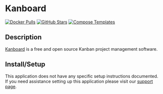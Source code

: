 # Kanboard

[![Docker Pulls](https://img.shields.io/docker/pulls/kanboard/kanboard?style=flat-square&color=607D8B&label=docker%20pulls&logo=docker)](https://hub.docker.com/r/kanboard/kanboard)
[![GitHub Stars](https://img.shields.io/github/stars/kanboard/kanboard?style=flat-square&color=607D8B&label=github%20stars&logo=github)](https://github.com/kanboard/kanboard)
[![Compose Templates](https://img.shields.io/static/v1?style=flat-square&color=607D8B&label=compose&message=templates)](https://github.com/GhostWriters/DockSTARTer/tree/master/compose/.apps/kanboard)

## Description

[Kanboard](https://kanboard.org/) is a free and open source Kanban project management software.

## Install/Setup

This application does not have any specific setup instructions documented. If
you need assistance setting up this application please visit our
[support page](https://dockstarter.com/basics/support/).
